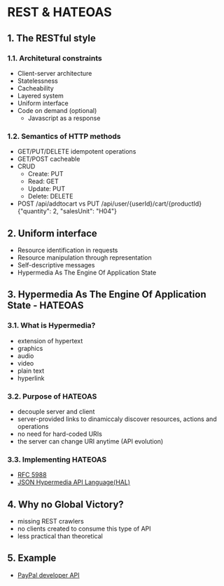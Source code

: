 <style>
  .page-header {
    background-image: none;
  }
</style>

# REST & HATEOAS

## 1. The RESTful style

### 1.1. Architetural constraints
- Client-server architecture
- Statelessness
- Cacheability
- Layered system
- Uniform interface
- Code on demand (optional)
  - Javascript as a response

### 1.2. Semantics of HTTP methods
- GET/PUT/DELETE idempotent operations
- GET/POST cacheable
- CRUD
  - Create: PUT
  - Read: GET
  - Update: PUT
  - Delete: DELETE
- POST /api/addtocart vs PUT /api/user/{userId}/cart/{productId} {"quantity": 2, "salesUnit": "H04"}

## 2. Uniform interface
- Resource identification in requests
- Resource manipulation through representation
- Self-descriptive messages
- Hypermedia As The Engine Of Application State

## 3. Hypermedia As The Engine Of Application State - HATEOAS

### 3.1. What is Hypermedia?
- extension of hypertext
- graphics
- audio
- video
- plain text
- hyperlink

### 3.2. Purpose of HATEOAS
- decouple server and client
- server-provided links to dinamiccaly discover resources, actions and operations
- no need for hard-coded URIs
- the server can change URI anytime (API evolution)

### 3.3. Implementing HATEOAS
- [RFC 5988](https://tools.ietf.org/html/rfc5988)
- [JSON Hypermedia API Language(HAL)](https://en.wikipedia.org/wiki/Hypertext_Application_Language)

## 4. Why no Global Victory?
- missing REST crawlers
- no clients created to consume this type of API
- less practical than theoretical

## 5. Example
- [PayPal developer API](https://developer.paypal.com/docs/api/reference/api-responses/?mark=hate#hateoas-links)
